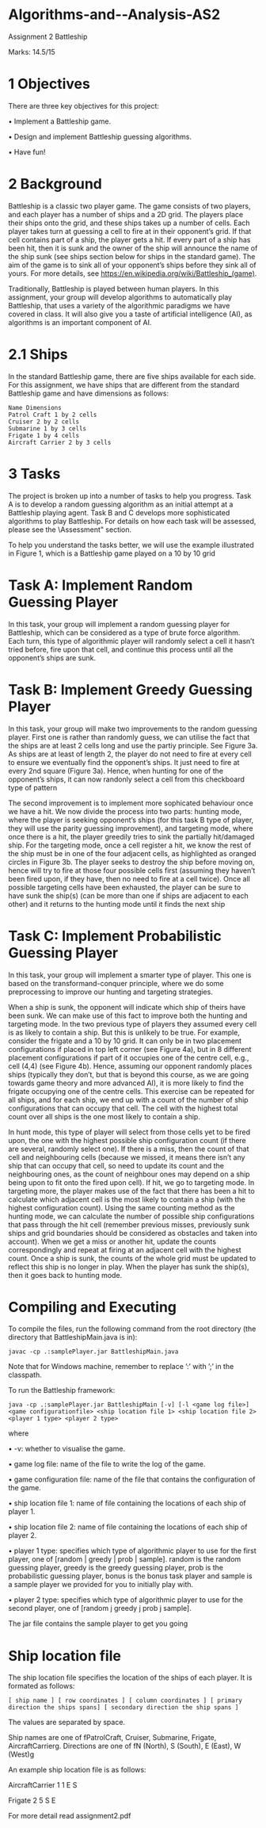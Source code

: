# Algorithms-and--Analysis-AS2
Assignment 2 Battleship


Marks: 14.5/15

# 1 Objectives

There are three key objectives for this project:

• Implement a Battleship game.

• Design and implement Battleship guessing algorithms.

• Have fun!

# 2 Background

Battleship is a classic two player game. The game consists of two players, and each player has a number of ships and a 2D grid. The players place their ships onto the grid, and these ships takes up a number of cells. Each player takes turn at guessing a cell to fire at in their opponent’s grid. If that cell contains part of a ship, the player gets a hit. If every part of a ship has been hit, then it is sunk and the owner of the ship will announce the name of the ship sunk (see ships section below for ships in the standard game). The aim of the game is to sink all of your opponent’s ships before they sink all of yours. For more details, see https://en.wikipedia.org/wiki/Battleship_(game).

Traditionally, Battleship is played between human players. In this assignment, your group will develop algorithms to automatically play Battleship, that uses a variety of the algorithmic paradigms we have covered in class. It will also give you a taste of artificial intelligence (AI), as algorithms is an important component of AI.

# 2.1 Ships

In the standard Battleship game, there are five ships available for each side. For this assignment, we have ships that are different from the standard Battleship game and have dimensions as follows: 

    Name Dimensions
    Patrol Craft 1 by 2 cells
    Cruiser 2 by 2 cells
    Submarine 1 by 3 cells
    Frigate 1 by 4 cells
    Aircraft Carrier 2 by 3 cells

# 3 Tasks

The project is broken up into a number of tasks to help you progress. Task A is to develop a random guessing algorithm as an initial attempt at a Battleship playing agent. Task B and C develops more sophisticated algorithms to play Battleship. For details on how each task will be assessed, please see the \Assessment" section.

To help you understand the tasks better, we will use the example illustrated in Figure 1, which is a Battleship game played on a 10 by 10 grid

# Task A: Implement Random Guessing Player

In this task, your group will implement a random guessing player for Battleship, which can be considered as a type of brute force algorithm. Each turn, this type of algorithmic player will randomly select a cell it hasn’t tried before, fire upon that cell, and continue this process until all the opponent’s ships are sunk.

# Task B: Implement Greedy Guessing Player

In this task, your group will make two improvements to the random guessing player. First one is rather than randomly guess, we can utilise the fact that the ships are at least 2 cells long and use the partiy principle. See Figure 3a. As ships are at least of length 2, the player do not need to fire at every cell to ensure we eventually find the opponent’s ships. It just need to fire at every 2nd square (Figure 3a). Hence, when hunting for one of the opponent’s ships, it can now randonly select a cell from this checkboard type of pattern

The second improvement is to implement more sophicated behaviour once we have a hit. We now divide the process into two parts: hunting mode, where the player is seeking opponent’s ships (for this task B type of player, they will use the parity guessing improvement), and targeting mode, where once there is a hit, the player greedily tries to sink the partially hit/damaged ship. For the targeting mode, once a cell register a hit, we know the rest of the ship must be in one of the four adjacent cells, as highlighted as oranged circles in Figure 3b. The player seeks to destroy the ship before moving on, hence will try to fire at those four possible cells first (assuming they haven’t been fired upon, if they have, then no need to fire at a cell twice). Once all possible targeting cells have been exhausted, the player can be sure to have sunk the ship(s) (can be more than one if ships are adjacent to each other) and it returns to the hunting mode until it finds the next ship

# Task C: Implement Probabilistic Guessing Player

In this task, your group will implement a smarter type of player. This one is based on the transformand-conquer principle, where we do some preprocessing to improve our hunting and targeting strategies. 

When a ship is sunk, the opponent will indicate which ship of theirs have been sunk. We can make use of this fact to improve both the hunting and targeting mode. In the two previous type of players they assumed every cell is as likely to contain a ship. But this is unlikely to be true. For example, consider the frigate and a 10 by 10 grid. It can only be in two placement configurations if placed in top left corner (see Figure 4a), but in 8 different placement configurations if part of it occupies one of the centre cell, e.g., cell (4,4) (see Figure 4b). Hence, assuming our opponent randomly places ships (typically they don’t, but that is beyond this course, as we are going towards game theory and more advanced AI), it is more likely to find the frigate occupying one of the centre cells. This exercise can be repeated for all ships, and for each ship, we end up with a count of the number of ship configurations that can occupy that cell. The cell with the highest total count over all ships is the one most likely to contain a ship.

In hunt mode, this type of player will select from those cells yet to be fired upon, the one with the highest possible ship configuration count (if there are several, randomly select one). If there is a miss, then the count of that cell and neighbouring cells (because we missed, it means there isn’t any ship that can occupy that cell, so need to update its count and the neighbouring ones, as the count of neighbour ones may depend on a ship being upon to fit onto the fired upon cell). If hit, we go to targeting mode. In targeting more, the player makes use of the fact that there has been a hit to calculate which adjacent cell is the most likely to contain a ship (with the highest configuration count). Using the same counting method as the hunting mode, we can calculate the number of possible ship configurations that pass through the hit cell (remember previous misses, previously sunk ships and grid boundaries should be considered as obstacles and taken into account). When we get a miss or another hit, update the counts correspondingly and repeat at firing at an adjacent cell with the highest count. Once a ship is sunk, the counts of the whole grid must be updated to reflect this ship is no longer in play. When the player has sunk the ship(s), then it goes back to hunting mode.  

# Compiling and Executing

To compile the files, run the following command from the root directory (the directory that BattleshipMain.java is in):

    javac -cp .:samplePlayer.jar BattleshipMain.java

Note that for Windows machine, remember to replace ’:’ with ’;’ in the classpath.

To run the Battleship framework:
    
    java -cp .:samplePlayer.jar BattleshipMain [-v] [-l <game log file>] <game configurationfile> <ship location file 1> <ship location file 2> <player 1 type> <player 2 type> 

where

• -v: whether to visualise the game.

• game log file: name of the file to write the log of the game.

• game configuration file: name of the file that contains the configuration of the game.

• ship location file 1: name of file containing the locations of each ship of player 1.

• ship location file 2: name of file containing the locations of each ship of player 2.

• player 1 type: specifies which type of algorithmic player to use for the first player, one of [random | greedy | prob | sample]. random is the random guessing player, greedy is the greedy guessing player, prob is the probabilistic guessing player, bonus is the bonus task player and sample is a sample player we provided for you to initially play with.

• player 2 type: specifies which type of algorithmic player to use for the second player, one of
[random j greedy j prob j sample].

The jar file contains the sample player to get you going

# Ship location file

The ship location file specifies the location of the ships of each player. It is formated as follows:

    [ ship name ] [ row coordinates ] [ column coordinates ] [ primary direction the ships spans] [ secondary direction the ship spans ]

The values are separated by space.

Ship names are one of fPatrolCraft, Cruiser, Submarine, Frigate, AircraftCarrierg. Directions are one
of fN (North), S (South), E (East), W (West)g

An example ship location file is as follows:

AircraftCarrier 1 1 E S

Frigate 2 5 S E

For more detail read assignment2.pdf
